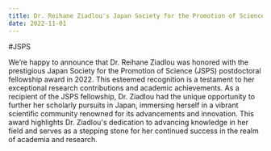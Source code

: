 ```yaml
---
title: Dr. Reihane Ziadlou's Japan Society for the Promotion of Science (JSPS) postdoctoral fellowship award, Japan.
date: 2022-11-01
---
```


 #JSPS

<!--more-->

We’re happy to announce that Dr. Reihane Ziadlou was honored with the prestigious Japan Society for the Promotion of Science (JSPS) postdoctoral fellowship award in 2022. This esteemed recognition is a testament to her exceptional research contributions and academic achievements. As a recipient of the JSPS fellowship, Dr. Ziadlou had the unique opportunity to further her scholarly pursuits in Japan, immersing herself in a vibrant scientific community renowned for its advancements and innovation. This award highlights Dr. Ziadlou's dedication to advancing knowledge in her field and serves as a stepping stone for her continued success in the realm of academia and research.
